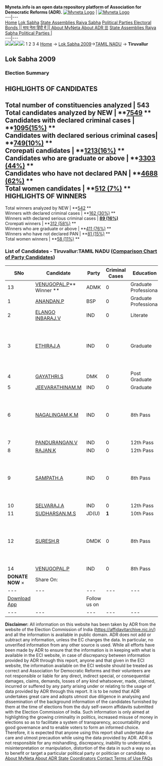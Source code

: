 **Myneta.info is an open data repository platform of Association for Democratic Reforms (ADR).**
[![Myneta Logo](https://www.myneta.info/lib/img/myneta-logo.png)](https://www.myneta.info/) | [![Myneta Logo](https://www.myneta.info/lib/img/adr-logo.png)](https://adrindia.org)  
---|---  
[Home](https://www.myneta.info/) [Lok Sabha](https://www.myneta.info/#ls "Lok Sabha") [ State Assemblies ](https://www.myneta.info/#sa "State Assemblies") [Rajya Sabha](https://www.myneta.info/#rs "Rajya Sabha") [Political Parties ](https://www.myneta.info/party "Political Parties") [ Electoral Bonds ](https://www.myneta.info/electoral_bonds "Electoral Bonds") [ || माय नेता हिंदी में || ](https://translate.google.co.in/translate?prev=hp&hl=en&js=y&u=www.myneta.info&sl=en&tl=hi&history_state0=) [ About MyNeta ](https://adrindia.org/content/about-myneta) [ About ADR ](https://adrindia.org/about-adr/who-we-are) [☰](javascript:void\(0\))
[ State Assemblies ](https://www.myneta.info/#sa "State Assemblies") [ Rajya Sabha ](https://www.myneta.info/#rs "Rajya Sabha") [ Political Parties ](https://www.myneta.info/party "Political Parties")
|   
---|---  
![](https://www.myneta.info/lib/img/banner/banner-1.png)![](https://www.myneta.info/lib/img/banner/banner-2.png)![](https://www.myneta.info/lib/img/banner/banner-3.png)![](https://www.myneta.info/lib/img/banner/banner-4.png)
1  2  3  4 
[Home](https://www.myneta.info/) → [Lok Sabha 2009](https://www.myneta.info/ls2009/)→[TAMIL NADU](https://www.myneta.info/ls2009/index.php?action=show_constituencies&state_id=22) → **Tiruvallur**
### 
## Lok Sabha 2009
###  Election Summary 
HIGHLIGHTS OF CANDIDATES  
---  
Total number of constituencies analyzed |  543   
Total candidates analyzed by NEW | **[7549](https://www.myneta.info/ls2009/index.php?action=summary&subAction=candidates_analyzed&sort=candidate#summary) **  
Candidates with declared criminal cases | **[1095(15%)](https://www.myneta.info/ls2009/index.php?action=summary&subAction=crime&sort=candidate#summary) **  
Candidates with declared serious criminal cases| **[749(10%)](https://www.myneta.info/ls2009/index.php?action=summary&subAction=serious_crime&sort=candidate#summary) **  
Crorepati candidates | **[1213(16%)](https://www.myneta.info/ls2009/index.php?action=summary&subAction=crorepati&sort=candidate#summary) **  
Candidates who are graduate or above | **[3303 (44%)](https://www.myneta.info/ls2009/index.php?action=summary&subAction=education&sort=candidate#summary) **  
Candidates who have not declared PAN | **[4688 (62%)](https://www.myneta.info/ls2009/index.php?action=summary&subAction=without_pan&sort=candidate#summary) **  
Total women candidates | **[512 (7%)](https://www.myneta.info/ls2009/index.php?action=summary&subAction=women_candidate&sort=candidate#summary) **  
HIGHLIGHTS OF WINNERS  
---  
Total winners analyzed by NEW | **[542](https://www.myneta.info/ls2009/index.php?action=summary&subAction=winner_analyzed&sort=candidate#summary) **  
Winners with declared criminal cases | **[162 (30%)](https://www.myneta.info/ls2009/index.php?action=summary&subAction=winner_crime&sort=candidate#summary) **  
Winners with declared serious criminal cases | **[89 (16%)](https://www.myneta.info/ls2009/index.php?action=summary&subAction=winner_serious_crime&sort=candidate#summary)**  
Crorepati winners | **[312 (58%)](https://www.myneta.info/ls2009/index.php?action=summary&subAction=winner_crorepati&sort=candidate#summary) **  
Winners who are graduate or above | **[411 (76%)](https://www.myneta.info/ls2009/index.php?action=summary&subAction=winner_education&sort=candidate#summary) **  
Winners who have not declared PAN | **[81 (15%)](https://www.myneta.info/ls2009/index.php?action=summary&subAction=winner_without_pan&sort=candidate#summary) **  
Total women winners | **[58 (11%)](https://www.myneta.info/ls2009/index.php?action=summary&subAction=winner_women&sort=candidate#summary) **  
### List of Candidates - Tiruvallur:TAMIL NADU ([Comparison Chart of Party Candidates](https://www.myneta.info/ls2009/comparisonchart.php?constituency_id=473))
SNo | Candidate| Party| Criminal Cases| Education| Age| Total Assets| Liabilities  
---|---|---|---|---|---|---|---  
13  | [VENUGOPAL.P](https://www.myneta.info/ls2009/candidate.php?candidate_id=8726)** Winner ** | ADMK | 0 | Graduate Professional| 57 | Rs 20,74,236 ~ 20 Lacs+ | Rs 3,50,000 ~ 3 Lacs+  
1  | [ANANDAN.P](https://www.myneta.info/ls2009/candidate.php?candidate_id=8724) | BSP | 0 | Graduate Professional| 34 | Rs 47,42,495 ~ 47 Lacs+ | Rs 3,85,040 ~ 3 Lacs+  
2  | [ELANGO INBARAJ.V](https://www.myneta.info/ls2009/candidate.php?candidate_id=8729) | IND | 0 | Literate| 28 | Nil | Rs 0 ~   
3  | [ETHIRAJ.A](https://www.myneta.info/ls2009/candidate.php?candidate_id=8730) | IND | 0 | Graduate| 43 | ![](https://myneta.info/image_v2.php?myneta_folder=ls2009&candidate_id=8730&col=ta) | ![](https://myneta.info/image_v2.php?myneta_folder=ls2009&candidate_id=8730&col=lia)  
4  | [GAYATHRI.S](https://www.myneta.info/ls2009/candidate.php?candidate_id=8725) | DMK | 0 | Post Graduate| 30 | Rs 3,08,70,000 ~ 3 Crore+ | Rs 0 ~   
5  | [JEEVARATHINAM.M](https://www.myneta.info/ls2009/candidate.php?candidate_id=8737) | IND | 0 | Graduate| 53 | Rs 22,72,523 ~ 22 Lacs+ | Rs 508 ~ 5 Hund+  
6  | [NAGALINGAM.K.M](https://www.myneta.info/ls2009/candidate.php?candidate_id=8733) | IND | 0 | 8th Pass| 46 | ![](https://myneta.info/image_v2.php?myneta_folder=ls2009&candidate_id=8733&col=ta) | ![](https://myneta.info/image_v2.php?myneta_folder=ls2009&candidate_id=8733&col=lia)  
7  | [PANDURANGAN.V](https://www.myneta.info/ls2009/candidate.php?candidate_id=8734) | IND | 0 | 12th Pass| 37 | Rs 1,12,000 ~ 1 Lacs+ | Rs 0 ~   
8  | [RAJAN.K](https://www.myneta.info/ls2009/candidate.php?candidate_id=8735) | IND | 0 | 12th Pass| 41 | Rs 1,35,600 ~ 1 Lacs+ | Rs 0 ~   
9  | [SAMPATH.A](https://www.myneta.info/ls2009/candidate.php?candidate_id=8731) | IND | 0 | 8th Pass| 40 | ![](https://myneta.info/image_v2.php?myneta_folder=ls2009&candidate_id=8731&col=ta) | ![](https://myneta.info/image_v2.php?myneta_folder=ls2009&candidate_id=8731&col=lia)  
10  | [SELVARAJ.A](https://www.myneta.info/ls2009/candidate.php?candidate_id=8732) | IND | 0 | 12th Pass| 29 | Rs 1,38,000 ~ 1 Lacs+ | Rs 0 ~   
11  | [SUDHARSAN.M.S](https://www.myneta.info/ls2009/candidate.php?candidate_id=8727) | JD(U) | **1** | 10th Pass| 49 | Rs 17,000 ~ 17 Thou+ | Rs 0 ~   
12  | [SURESH.R](https://www.myneta.info/ls2009/candidate.php?candidate_id=8728) | DMDK | 0 | 8th Pass| 35 | ![](https://myneta.info/image_v2.php?myneta_folder=ls2009&candidate_id=8728&col=ta) | ![](https://myneta.info/image_v2.php?myneta_folder=ls2009&candidate_id=8728&col=lia)  
14  | [VENUGOPAL.P](https://www.myneta.info/ls2009/candidate.php?candidate_id=8736) | IND | 0 | 8th Pass| 35 | Rs 10,000 ~ 10 Thou+ | Rs 0 ~   
|  **DONATE NOW** × |  Share On:  | [](https://api.whatsapp.com/send?text=https%3A%2F%2Fmyneta.info%2Fpunjab2022%2Findex.php%3Faction%3Dshow_constituencies%26state_id%3D19) | [](https://www.facebook.com/sharer/sharer.php?u=https%3A%2F%2Fmyneta.info%2Fpunjab2022%2Findex.php%3Faction%3Dshow_constituencies%26state_id%3D19) | [](https://twitter.com/share?url=https%3A%2F%2Fmyneta.info%2Fpunjab2022%2Findex.php%3Faction%3Dshow_constituencies%26state_id%3D19)  
---|---|---|---|---  
| [ Download App ](https://play.google.com/store/apps/details?id=com.webrosoft.myneta1&pcampaignid=pcampaignidMKT-Other-global-all-co-prtnr-py-PartBadge-Mar2515-1) | [](https://play.google.com/store/apps/details?id=com.webrosoft.myneta1&pcampaignid=pcampaignidMKT-Other-global-all-co-prtnr-py-PartBadge-Mar2515-1) |  Follow us on  | [](https://www.facebook.com/adrindia.org/) | [](https://twitter.com/adrspeaks) | [](https://groups.google.com/g/national-election-watch?hl=en&pli=1) | [](https://www.instagram.com/adrspeaks/) | [](https://www.youtube.com/user/adrspeaks) | [](https://sharechat.com/profile/adrspeaks)  
---|---|---|---|---|---|---|---|---  
**Disclaimer:** All information on this website has been taken by ADR from the website of the Election Commission of India (https://affidavitarchive.nic.in/) and all the information is available in public domain. ADR does not add or subtract any information, unless the EC changes the data. In particular, no unverified information from any other source is used. While all efforts have been made by ADR to ensure that the information is in keeping with what is available in the ECI website, in case of discrepancy between information provided by ADR through this report, anyone and that given in the ECI website, the information available on the ECI website should be treated as correct and Association for Democratic Reforms and their volunteers are not responsible or liable for any direct, indirect special, or consequential damages, claims, demands, losses of any kind whatsoever, made, claimed, incurred or suffered by any party arising under or relating to the usage of data provided by ADR through this report. It is to be noted that ADR undertakes great care and adopts utmost due diligence in analysing and dissemination of the background information of the candidates furnished by them at the time of elections from the duly self-sworn affidavits submitted with the Election Commission of India. Such information is only aimed at highlighting the growing criminality in politics, increased misuse of money in elections so as to facilitate a system of transparency, accountability and good governance and to enable voters to form an informed choice. Therefore, it is expected that anyone using this report shall undertake due care and utmost precaution while using the data provided by ADR. ADR is not responsible for any mishandling, discrepancy, inability to understand, misinterpretation or manipulation, distortion of the data in such a way so as to benefit or target a particular political party or politician or candidate. 
[ About MyNeta ](https://adrindia.org/content/about-myneta) [ About ADR ](https://adrindia.org/about-adr/who-we-are) [ State Coordinators ](https://adrindia.org/about-adr/state-coordinators) [ Contact ](https://adrindia.org/contact-us) [ Terms of Use ](https://adrindia.org/content/adr-terms-use) [ FAQs ](https://adrindia.org/content/faqs)
